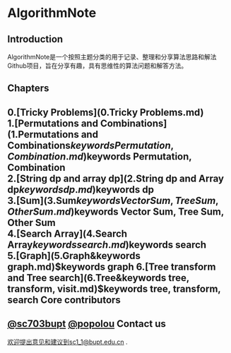 AlgorithmNote
=============
Introduction
------------
AlgorithmNote是一个按照主题分类的用于记录、整理和分享算法思路和解法Github项目，旨在分享有趣，具有思维性的算法问题和解答方法。

Chapters
------------
0.[Tricky Problems](0.Tricky Problems.md)  
1.[Permutations and Combinations](1.Permutations and Combinations$keywords Permutation, Combination.md)$keywords Permutation, Combination  
2.[String dp and array dp](2.String dp and Array dp$keywords dp.md)$keywords dp    
3.[Sum](3.Sum$keywords Vector Sum, Tree Sum, Other Sum.md)$keywords Vector Sum, Tree Sum, Other Sum  
4.[Search Array](4.Search Array$keywords search.md)$keywords search  
5.[Graph](5.Graph&keywords graph.md)$keywords graph  
6.[Tree transform and Tree search](6.Tree&keywords tree, transform, visit.md)$keywords tree, transform, search
Core contributors
------------
[@sc703bupt](https://github.com/sc703bupt)
[@popolou](https://github.com/popolou)
Contact us
------------
欢迎提出意见和建议到sc1_1@bupt.edu.cn .

